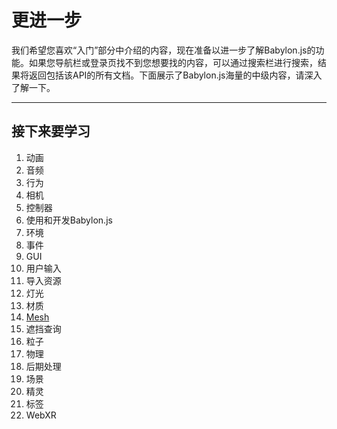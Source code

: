更进一步
===

我们希望您喜欢“入门”部分中介绍的内容，现在准备以进一步了解Babylon.js的功能。如果您导航栏或登录页找不到您想要找的内容，可以通过搜索栏进行搜索，结果将返回包括该API的所有文档。下面展示了Babylon.js海量的中级内容，请深入了解一下。

---

## 接下来要学习

1. 动画
2. 音频
3. 行为
4. 相机
5. 控制器
6. 使用和开发Babylon.js
7. 环境
8. 事件
9. GUI
10. 用户输入
11. 导入资源
12. 灯光
13. 材质
14. [Mesh](./Mesh/README.md)
16. 遮挡查询
17. 粒子
18. 物理
19. 后期处理
20. 场景
21. 精灵
22. 标签
23. WebXR